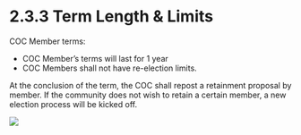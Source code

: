 # 2.3.3 Term Length & Limits

COC Member terms:

* COC Member’s terms will last for 1 year
* COC Members shall not have re-election limits.

At the conclusion of the term, the COC shall repost a retainment proposal by member.  If the community does not wish to retain a certain member, a new election process will be kicked off.

&#x20;                                                ![](../../.gitbook/assets/b65e9001455daf84443c4261002021f811bed824\_2\_333x500.png)
